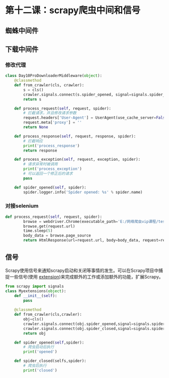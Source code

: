 # 第十二课：scrapy爬虫中间和信号

## 蜘蛛中间件







## 下载中间件

### 修改代理

```python
class Day10ProDownloaderMiddleware(object):
    @classmethod
    def from_crawler(cls, crawler):
        s = cls()
        crawler.signals.connect(s.spider_opened, signal=signals.spider_opened)
        return s

    def process_request(self, request, spider):
		# 拦截请求，并且修改请求参数
        request.headers['User-Agent'] = UserAgent(use_cache_server=False).chrome()
        request.meta['proxy'] = ''
        return None

    def process_response(self, request, response, spider):
		# 拦截响应
        print('process_response')
        return response

    def process_exception(self, request, exception, spider):
		# 请求异常时被调用
        print('process_exception')
		# 可以返回一个修正后的请求
        pass

    def spider_opened(self, spider):
        spider.logger.info('Spider opened: %s' % spider.name)
```

### 对接selenium

```python
def process_request(self, request, spider):
        browse = webdriver.Chrome(executable_path='E:/网络爬虫vip课程/test/se/se/chromedriver.exe')
        browse.get(request.url)
        time.sleep(5)
        body_data = browse.page_source
        return HtmlResponse(url=request.url, body=body_data, request=request, encoding='utf-8')
```



## 信号

Scrapy使用信号来通知scrapy启动和关闭等事情的发生。可以在Scrapy项目中捕捉一些信号(使用 [extension](https://scrapy-chs.readthedocs.io/zh_CN/latest/topics/extensions.html#topics-extensions))来完成额外的工作或添加额外的功能，扩展Scrapy。

```python
from scrapy import signals
class Myextensions(object):
    def __init__(self):
        pass
    
    @classmethod
    def from_crawler(cls,crawler):
        obj=cls()
        crawler.signals.connect(obj.spider_opened,signal=signals.spider_opened)
        crawler.signals.connect(obj.spider_closed,signal=signals.spider_closed)
        return obj

    def spider_opened(self,spider):
        # 爬虫启动后执行
        print('opened')

    def spider_closed(selfs,spider):
        # 爬虫后执行
        print('closed')
```

